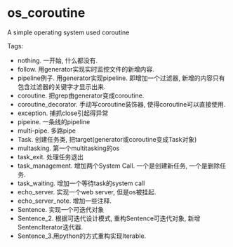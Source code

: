 # os_coroutine
A simple operating system used coroutine

Tags:
- nothing. 一开始, 什么都没有.
- follow. 用generator实现实时监控文件的新增内容.
- pipeline例子. 用generator实现pipeline. 即增加一个过滤器, 新增的内容只有包含过滤器的关键字才显示出来.
- coroutine. 把grep由generator变成coroutine.
- coroutine_decorator. 手动写coroutine装饰器, 使得coroutine可以直接使用.
- exception. 捕抓close引起得异常
- pipeine. 一条线的pipeline
- multi-pipe. 多路pipe
- Task. 创建任务类, 把target(generator或coroutine变成Task对象)
- multasking. 第一个multitasking的os
- task_exit. 处理任务退出
- task_management. 增加两个System Call. 一个是创建新任务, 一个是删除任务.
- task_waiting. 增加一个等待task的system call
- echo_server. 实现一个web server, 但是os被挂起.
- echo_server_note. 增加一些注释.
- Sentence. 实现一个可迭代对象
- Sentence_2. 根据可迭代设计模式, 重构Sentence可迭代对象, 新增SentencIterator迭代器.
- Sentence_3.用python的方式重构实现Iterable. 